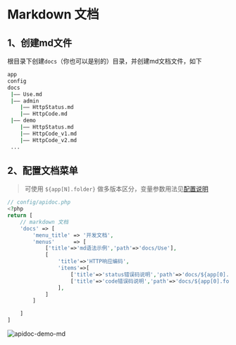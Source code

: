 # Markdown 文档

## 1、创建md文件

根目录下创建`docs`（你也可以是别的）目录，并创建md文档文件，如下

```sh
app
config
docs
 |—— Use.md
 |—— admin
    |—— HttpStatus.md
    |—— HttpCode.md
 |—— demo
    |—— HttpStatus.md
    |—— HttpCode_v1.md 
    |—— HttpCode_v2.md
 ...
```

## 2、配置文档菜单

> 可使用 `${app[N].folder}` 做多版本区分，变量参数用法见[配置说明](/config/#docs)

```php
// config/apidoc.php
<?php
return [
    // markdown 文档
    'docs' => [
        'menu_title' => '开发文档',
        'menus'      => [
            ['title'=>'md语法示例','path'=>'docs/Use'],
            [
                'title'=>'HTTP响应编码',
                'items'=>[
                    ['title'=>'status错误码说明','path'=>'docs/${app[0].folder}/HttpStatus'],
                    ['title'=>'code错误码说明','path'=>'docs/${app[0].folder}/HttpCode_${app[1].folder}'],
                ],
            ]
        ]

    ]
]
```

![apidoc-demo-md](/thinkphp-apidoc/images/apidoc-demo-md.png "apidoc-demo-md")

